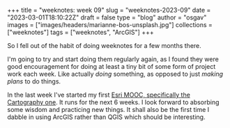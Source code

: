 
+++
title = "weeknotes: week 09"
slug = "weeknotes-2023-09"
date = "2023-03-01T18:10:22Z"
draft = false
type = "blog"
author = "osgav"
images = ["images/headers/marianne-bos-unsplash.jpg"]
collections = ["weeknotes"]
tags = ["weeknotes", "ArcGIS"]
+++

So I fell out of the habit of doing weeknotes for a few months there. 

<!--more-->

I'm going to try and start doing them regularly again, as I found they were good encouragement for doing at least a tiny bit of some form of project work each week. Like actually *doing* something, as opposed to just *making plans* to do things. 

In the last week I've started my first [Esri MOOC, specifically the Cartography one](https://www.esri.com/training/catalog/596e584bb826875993ba4ebf/cartography/). It runs for the next 6 weeks. I look forward to absorbing some wisdom and practicing new things. It shall also be the first time I dabble in using ArcGIS rather than QGIS which should be interesting.

